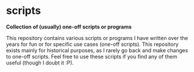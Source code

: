 # scripts
__Collection of (usually) one-off scripts or programs__

This repository contains various scripts or programs I have written over the years for fun or for specific use cases (one-off scripts). This repository exists mainly for historical purposes, as I rarely go back and make changes to one-off scripts. Feel free to use these scripts if you find any of them useful (though I doubt it :P).
